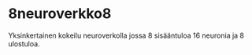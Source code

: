# 8neuroverkko8
Yksinkertainen kokeilu neuroverkolla jossa 8 sisääntuloa 16 neuronia ja 8 ulostuloa.
